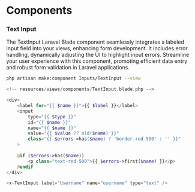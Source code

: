 # Components

### Text Input


The TextInput Laravel Blade component seamlessly integrates a labeled input field into your views, enhancing form development. It includes error handling, dynamically adjusting the UI to highlight input errors. Streamline your user experience with this component, promoting efficient data entry and robust form validation in Laravel applications.
```bash
php artisan make:component Inputs/TextInput --view
```
```php
<!-- resources/views/components/TextInput.blade.php -->

<div>
    <label for="{{ $name }}">{{ $label }}</label>
    <input 
        type="{{ $type }}" 
        id="{{ $name }}" 
        name="{{ $name }}" 
        value="{{ $value ?? old($name) }}" 
        class="{{ $errors->has($name) ? 'border-red-500' : '' }}"
    >
    
    @if ($errors->has($name))
        <p class="text-red-500">{{ $errors->first($name) }}</p>
    @endif
</div>
```
```php
<x-TextInput label="Username" name="username" type="text" />
```